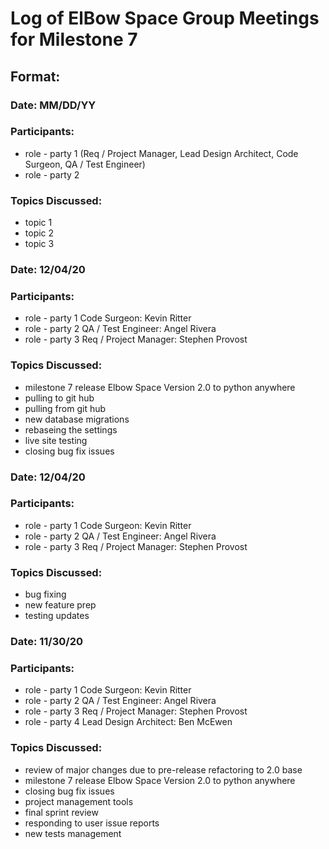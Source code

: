 # Log of ElBow Space Group Meetings for Milestone 7

## Format:
### Date: MM/DD/YY
### Participants: 
* role - party 1 (Req / Project Manager, Lead Design Architect, Code Surgeon, QA / Test Engineer)
* role - party 2
### Topics Discussed:
* topic 1
* topic 2
* topic 3

### Date: 12/04/20
### Participants: 
* role - party 1 Code Surgeon: Kevin Ritter
* role - party 2 QA / Test Engineer: Angel Rivera
* role - party 3 Req / Project Manager: Stephen Provost
### Topics Discussed:
* milestone 7 release Elbow Space Version 2.0 to python anywhere
* pulling to git hub
* pulling from git hub
* new database migrations
* rebaseing the settings
* live site testing
* closing bug fix issues

### Date: 12/04/20
### Participants: 
* role - party 1 Code Surgeon: Kevin Ritter
* role - party 2 QA / Test Engineer: Angel Rivera
* role - party 3 Req / Project Manager: Stephen Provost
### Topics Discussed:
* bug fixing
* new feature prep
* testing updates

### Date: 11/30/20
### Participants: 
* role - party 1 Code Surgeon: Kevin Ritter
* role - party 2 QA / Test Engineer: Angel Rivera
* role - party 3 Req / Project Manager: Stephen Provost
* role - party 4 Lead Design Architect: Ben McEwen
### Topics Discussed:
* review of major changes due to pre-release refactoring to 2.0 base
* milestone 7 release Elbow Space Version 2.0 to python anywhere
* closing bug fix issues
* project management tools
* final sprint review
* responding to user issue reports
* new tests management
